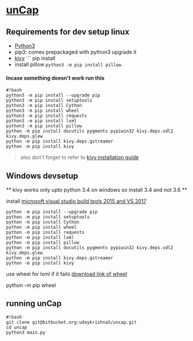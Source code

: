 # [unCap](https://bitbucket.org/udaykrishna5/uncap/wiki)

## Requirements for dev setup linux
- [Python3](https://www.python.org/downloads/)
- pip3: comes prepackaged with python3 upgrade it
- [kivy](https://kivy.org/docs/installation/installation.html) ``` pip install 
- install pillow
```python3 -m pip install pillow```

#### Incase something doesn't work run this
```
#!bash
python3 -m pip install --upgrade pip
python3 -m pip install setuptools
python3 -m pip install Cython
python3 -m pip install wheel
python3 -m pip install requests
python3 -m pip install lxml 
python3 -m pip install pillow
python -m pip install docutils pygments pypiwin32 kivy.deps.sdl2 kivy.deps.glew
python -m pip install kivy.deps.gstreamer 
python -m pip install kivy

```

> also don't forget to refer to [kivy installation guide](https://kivy.org/docs/installation/installation.html)


## Windows devsetup 
** kivy works only upto python 3.4 on windows so install 3.4 and not 3.6 **

install [microsoft visual studio build tools 2015 and VS 2017](http://landinghub.visualstudio.com/visual-cpp-build-tools)

```
python -m pip install --upgrade pip
python -m pip install setuptools
python -m pip install Cython
python -m pip install wheel
python -m pip install requests
python -m pip install lxml 
python -m pip install pillow
python -m pip install docutils pygments pypiwin32 kivy.deps.sdl2 kivy.deps.glew
python -m pip install kivy.deps.gstreamer
python -m pip install kivy

```
use wheel for lxml if it fails [download link of wheel](http://www.lfd.uci.edu/~gohlke/pythonlibs/#lxml)

python -m pip wheel <name of the wheel downloaded>




## running unCap
```
#!bash
git clone git@bitbucket.org:udaykrishna5/uncap.git
cd uncap
python3 main.py
```